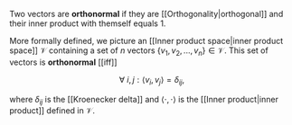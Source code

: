Two vectors are **orthonormal** if they are [[Orthogonality|orthogonal]] and their inner product with themself equals $1$. 

More formally defined, we picture an [[Inner product space|inner product space]] $\mathcal V$ containing a set of $n$ vectors $\{v_1, v_2, ..., v_n\} \in \mathcal V$. This set of vectors is **orthonormal** [[iff]]

$$ \forall\ i,j:\langle v_i, v_j\rangle = \delta_{ij}, $$

where $\delta_{ij}$ is the [[Kroenecker delta]] and $\langle \cdot,\cdot\rangle$ is the [[Inner product|inner product]] defined in $\mathcal V$.